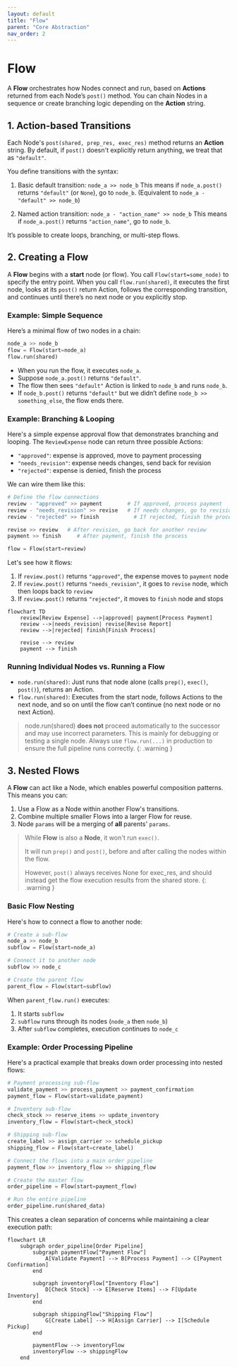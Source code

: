 ```yaml
---
layout: default
title: "Flow"
parent: "Core Abstraction"
nav_order: 2
---
```


# Flow

A **Flow** orchestrates how Nodes connect and run, based on **Actions** returned from each Node’s `post()` method. You can chain Nodes in a sequence or create branching logic depending on the **Action** string.

## 1. Action-based Transitions

Each Node's `post(shared, prep_res, exec_res)` method returns an **Action** string. By default, if `post()` doesn't explicitly return anything, we treat that as `"default"`.

You define transitions with the syntax:

1. Basic default transition: `node_a >> node_b`
  This means if `node_a.post()` returns `"default"` (or `None`), go to `node_b`. 
  (Equivalent to `node_a - "default" >> node_b`)

2. Named action transition: `node_a - "action_name" >> node_b`
  This means if `node_a.post()` returns `"action_name"`, go to `node_b`.

It’s possible to create loops, branching, or multi-step flows.

## 2. Creating a Flow

A **Flow** begins with a **start** node (or flow). You call `Flow(start=some_node)` to specify the entry point. When you call `flow.run(shared)`, it executes the first node, looks at its `post()` return Action, follows the corresponding transition, and continues until there’s no next node or you explicitly stop.

### Example: Simple Sequence

Here’s a minimal flow of two nodes in a chain:

```python
node_a >> node_b
flow = Flow(start=node_a)
flow.run(shared)
```

- When you run the flow, it executes `node_a`.  
- Suppose `node_a.post()` returns `"default"`.  
- The flow then sees `"default"` Action is linked to `node_b` and runs `node_b`.  
- If `node_b.post()` returns `"default"` but we didn’t define `node_b >> something_else`, the flow ends there.

### Example: Branching & Looping

Here's a simple expense approval flow that demonstrates branching and looping. The `ReviewExpense` node can return three possible Actions:

- `"approved"`: expense is approved, move to payment processing
- `"needs_revision"`: expense needs changes, send back for revision 
- `"rejected"`: expense is denied, finish the process

We can wire them like this:

```python
# Define the flow connections
review - "approved" >> payment        # If approved, process payment
review - "needs_revision" >> revise   # If needs changes, go to revision
review - "rejected" >> finish           # If rejected, finish the process

revise >> review   # After revision, go back for another review
payment >> finish     # After payment, finish the process

flow = Flow(start=review)
```

Let's see how it flows:

1. If `review.post()` returns `"approved"`, the expense moves to `payment` node
2. If `review.post()` returns `"needs_revision"`, it goes to `revise` node, which then loops back to `review`
3. If `review.post()` returns `"rejected"`, it moves to `finish` node and stops

```mermaid
flowchart TD
    review[Review Expense] -->|approved| payment[Process Payment]
    review -->|needs_revision| revise[Revise Report]
    review -->|rejected| finish[Finish Process]

    revise --> review
    payment --> finish
```

### Running Individual Nodes vs. Running a Flow

- `node.run(shared)`: Just runs that node alone (calls `prep()`, `exec()`, `post()`), returns an Action. 
- `flow.run(shared)`: Executes from the start node, follows Actions to the next node, and so on until the flow can’t continue (no next node or no next Action).


> node.run(shared) **does not** proceed automatically to the successor and may use incorrect parameters.
> This is mainly for debugging or testing a single node.
> Always use `flow.run(...)` in production to ensure the full pipeline runs correctly.
{: .warning }

## 3. Nested Flows

A **Flow** can act like a Node, which enables powerful composition patterns. This means you can:

1. Use a Flow as a Node within another Flow's transitions.  
2. Combine multiple smaller Flows into a larger Flow for reuse.  
3. Node `params` will be a merging of **all** parents' `params`.

> While **Flow** is also a **Node**, it won't run `exec()`.
>
> It will run `prep()` and `post()`, before and after calling the nodes within the flow.
>
> However, `post()` always receives None for exec_res, and should instead get the flow execution results from the shared store.
{: .warning }

### Basic Flow Nesting

Here's how to connect a flow to another node:

```python
# Create a sub-flow
node_a >> node_b
subflow = Flow(start=node_a)

# Connect it to another node
subflow >> node_c

# Create the parent flow
parent_flow = Flow(start=subflow)
```

When `parent_flow.run()` executes:
1. It starts `subflow`
2. `subflow` runs through its nodes (`node_a` then `node_b`)
3. After `subflow` completes, execution continues to `node_c`

### Example: Order Processing Pipeline

Here's a practical example that breaks down order processing into nested flows:

```python
# Payment processing sub-flow
validate_payment >> process_payment >> payment_confirmation
payment_flow = Flow(start=validate_payment)

# Inventory sub-flow
check_stock >> reserve_items >> update_inventory
inventory_flow = Flow(start=check_stock)

# Shipping sub-flow
create_label >> assign_carrier >> schedule_pickup
shipping_flow = Flow(start=create_label)

# Connect the flows into a main order pipeline
payment_flow >> inventory_flow >> shipping_flow

# Create the master flow
order_pipeline = Flow(start=payment_flow)

# Run the entire pipeline
order_pipeline.run(shared_data)
```

This creates a clean separation of concerns while maintaining a clear execution path:

```mermaid
flowchart LR
    subgraph order_pipeline[Order Pipeline]
        subgraph paymentFlow["Payment Flow"]
            A[Validate Payment] --> B[Process Payment] --> C[Payment Confirmation]
        end

        subgraph inventoryFlow["Inventory Flow"]
            D[Check Stock] --> E[Reserve Items] --> F[Update Inventory]
        end

        subgraph shippingFlow["Shipping Flow"]
            G[Create Label] --> H[Assign Carrier] --> I[Schedule Pickup]
        end

        paymentFlow --> inventoryFlow
        inventoryFlow --> shippingFlow
    end
```

